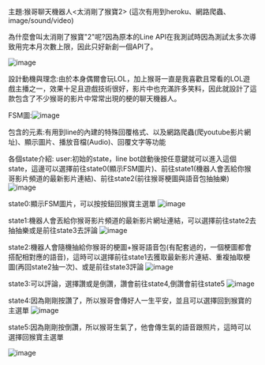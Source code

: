 主題:猴哥聊天機器人<太消剛了猴寶2>   (這次有用到heroku、網路爬蟲、image/sound/video)

為什麼會叫太消剛了猴寶"2"呢?因為原本的Line API在我測試時因為測試太多次導致用完本月次數上限，因此只好新創一個API了。

![image](https://user-images.githubusercontent.com/79431564/147877585-508ff645-59f1-4455-9318-e0c14c1bd07a.png)

設計動機與理念:由於本身偶爾會玩LOL，加上猴哥一直是我喜歡且常看的LOL遊戲主播之一，效果十足且遊戲技術很好，影片中也充滿許多笑料，因此就設計了這款包含了不少猴哥的影片中常常出現的梗的聊天機器人。

FSM圖:![image](https://user-images.githubusercontent.com/79431564/147877691-c8875f46-2147-4917-9bbf-d84653aa7203.png)

包含的元素:有用到line的內建的特殊回覆格式、以及網路爬蟲(爬youtube影片網址)、顯示圖片、播放音檔(Audio)、回覆文字等功能

各個state介紹:
user:初始的state，line bot啟動後按任意鍵就可以進入這個state，這邊可以選擇前往state0(顯示FSM圖片)、前往state1(機器人會丟給你猴哥影片頻道的最新影片連結)、前往state2(前往猴哥梗圖與語音包抽抽樂)
![image](https://user-images.githubusercontent.com/79431564/147877808-f84bbb60-ef81-4dbc-9700-bafc5b42b71a.png)


state0:顯示FSM圖片，可以按按鈕回猴寶主選單
![image](https://user-images.githubusercontent.com/79431564/147877822-454a0584-eba5-4931-b854-dc8677ae03ae.png)



state1:機器人會丟給你猴哥影片頻道的最新影片網址連結，可以選擇前往state2去抽抽樂或是前往state3去評論
![image](https://user-images.githubusercontent.com/79431564/147877912-44a4257f-3a55-4ab1-b052-d4ac2ea113df.png)


state2:機器人會隨機抽給你猴哥的梗圖+猴哥語音包(有配套過的，一個梗圖都會搭配相對應的語音)，這時可以選擇前往state1去獲取最新影片連結、重複抽取梗圖(再回state2抽一次)、或是前往state3評論
![image](https://user-images.githubusercontent.com/79431564/147877919-f040dfbf-adba-4d9a-90a4-a1d9dd57cb9c.png)



state3:可以評論，選擇讚或是倒讚，讚會前往state4,倒讚會前往state5
![image](https://user-images.githubusercontent.com/79431564/147877924-56962380-6cd4-43ff-92b9-2426cf410d19.png)


state4:因為剛剛按讚了，所以猴哥會傳好人一生平安，並且可以選擇回到猴寶的主選單
![image](https://user-images.githubusercontent.com/79431564/147877985-f6075606-74bc-4ce5-977f-74d9002f8a5d.png)


state5:因為剛剛按倒讚，所以猴哥生氣了，他會傳生氣的語音跟照片，這時可以選擇回猴寶主選單

![image](https://user-images.githubusercontent.com/79431564/147878073-c2d7524b-38bb-431b-8611-6ca4f6cf915a.png)

